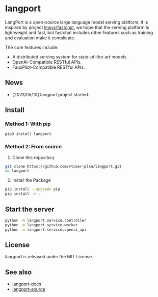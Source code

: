 # langport
LangPort is a open-source large language model serving platform.
It is inspired by project [lmsys/fastchat](https://github.com/lm-sys/FastChat), we hope that the serving platform is lightweight and fast, but fastchat includes other features such as training and evaluation make it complicate.

The core features include:
- A distributed serving system for state-of-the-art models.
- OpenAI-Compatible RESTful APIs.
- FauxPilot-Compatible RESTful APIs.

## News
- [2023/05/10] langport project started.


## Install

### Method 1: With pip

```bash
pip3 install langport
```

### Method 2: From source

1. Clone this repository
```bash
git clone https://github.com/vtuber-plan/langport.git
cd langport
```

2. Install the Package
```bash
pip install --upgrade pip
pip install -e .
```

## Start the server

``` bash
python -m langport.service.controller
python -m langport.service.worker
python -m langport.service.openai_api
```

## License

langport is released under the MIT License.


## See also

- [langport-docs](https://langport.readthedocs.io/)
- [langport-source](https://github.com/vtuber-plan/langport)
